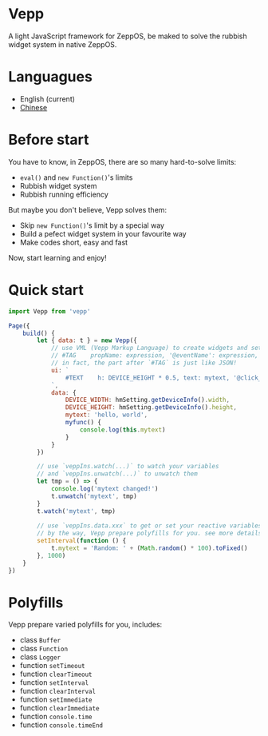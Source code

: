 # Vepp
A light JavaScript framework for ZeppOS, be maked to solve the rubbish widget system in native ZeppOS.

# Languagues
- English (current)
- [Chinese](https://github.com/jwhgzs/vepp/blob/master/README.chinese.md)

# Before start
You have to know, in ZeppOS, there are so many hard-to-solve limits:

- `eval()` and `new Function()`'s limits
- Rubbish widget system
- Rubbish running efficiency

But maybe you don't believe, Vepp solves them:

- Skip `new Function()`'s limit by a special way
- Build a pefect widget system in your favourite way
- Make codes short, easy and fast

Now, start learning and enjoy!

# Quick start
```javascript
import Vepp from 'vepp'

Page({
    build() {
        let { data: t } = new Vepp({
            // use VML (Vepp Markup Language) to create widgets and set their properties or events declaratively:
            // #TAG    propName: expression, '@eventName': expression, ...
            // in fact, the part after `#TAG` is just like JSON!
            ui: `
                #TEXT    h: DEVICE_HEIGHT * 0.5, text: mytext, '@click_up': myfunc
            `,
            data: {
                DEVICE_WIDTH: hmSetting.getDeviceInfo().width,
                DEVICE_HEIGHT: hmSetting.getDeviceInfo().height,
                mytext: 'hello, world',
                myfunc() {
                    console.log(this.mytext)
                }
            }
        })

        // use `veppIns.watch(...)` to watch your variables
        // and `veppIns.unwatch(...)` to unwatch them
        let tmp = () => {
            console.log('mytext changed!')
            t.unwatch('mytext', tmp)
        }
        t.watch('mytext', tmp)
        
        // use `veppIns.data.xxx` to get or set your reactive variables
        // by the way, Vepp prepare polyfills for you. see more details below!
        setInterval(function () {
            t.mytext = 'Random: ' + (Math.random() * 100).toFixed()
        }, 1000)
    }
})
```

# Polyfills
Vepp prepare varied polyfills for you, includes:

- class `Buffer`
- class `Function`
- class `Logger`
- function `setTimeout`
- function `clearTimeout`
- function `setInterval`
- function `clearInterval`
- function `setImmediate`
- function `clearImmediate`
- function `console.time`
- function `console.timeEnd`